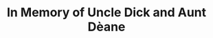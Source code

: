 ---
pid: ws23
title: In Memory of Uncle Dick and Aunt Dèane
location_transcription: Around boat house row
coordinates: "[-75.187342038871, 39.969533465431]"
zipcode: '19103'
gen_neighborhood: Center City
neighborhood: Rittenhouse Square,Avenue of The Arts,Logan Square,Fitler Square
outside_phl: 
age: '9'
age_range: 6-13
instagram: 
image_file_name: ws_23.jpg
proposal_transcription: |-
  In memory of
  Uncle Dick
  Aunt Deane
topic: Family,Person
topic_summary: 0, 0
type: Memorial
keywords_other: 
credit: Elana
image_labels: 
twitter: 
facebook: 
permalink: "/monuments/ws23/"
layout: item-page
---